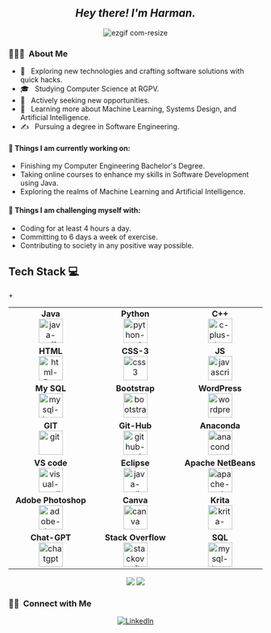 

*<h2 align="center"> Hey there! I'm Harman.</h2>*
<span align="center" >
    
  ![ezgif com-resize](https://github.com/Harman8815/Harman8815/assets/115714095/1f492b64-4f51-420e-b4dd-562ab42ab313)

  
</span>


<!---![Matrix SVG](https://raw.githubusercontent.com/rodrigograca31/rodrigograca31/master/matrix.svg)


-->
### 👨🏻‍💻 &nbsp;About Me

- 🤔 &nbsp; Exploring new technologies and crafting software solutions with quick hacks.
- 🎓 &nbsp; Studying Computer Science at RGPV.
- 💼 &nbsp; Actively seeking new opportunities.
- 🌱 &nbsp; Learning more about Machine Learning, Systems Design, and Artificial Intelligence.
- ✍️ &nbsp; Pursuing a degree in Software Engineering.

#### 🌱 Things I am currently working on: 

- Finishing my Computer Engineering Bachelor's Degree.
- Taking online courses to enhance my skills in Software Development using Java.
- Exploring the realms of Machine Learning and Artificial Intelligence.

#### :muscle: Things I am challenging myself with:

- Coding for at least 4 hours a day.
- Committing to 6 days a week of exercise.
- Contributing to society in any positive way possible.

  
## Tech Stack :computer:
<table align="center" >

<tbody width="300" height="300">
 <tr>

<!---**********************************************************************************************************************************-->
 <tr>
<td align="center" width="20%">
<span><b><center>Java</center></b></span> 
<img width="48" height="48" src="https://img.icons8.com/color/48/java-coffee-cup-logo--v1.png" alt="java-coffee-cup-logo--v1"/> 
</td>

<td align="center" width="20%">
<span><b><center>Python</center></b></span> 
<img width="48" height="48" src="https://img.icons8.com/color/48/python--v1.png" alt="python--v1"/>
</td>

<td align="center" width="20%">
<span><b><center>C++</center></b></span> 
<img width="48" height="48" src="https://img.icons8.com/color/48/c-plus-plus-logo.png" alt="c-plus-plus-logo"/>
</td>
</tr>
<!---**********************************************************************************************************************************-->
<tr>
  <td align="center" width="15%">
    <span><b><center>HTML</center></b></span> 
    <img width="48" height="48" src="https://img.icons8.com/color/48/html-5--v1.png" alt="html-5--v1"/>
  </td>
  
  <td align="center" width="5%">
    <span><b><center>CSS-3</center></b></span> 
    <img width="48" height="48" src="https://img.icons8.com/color/48/css3.png" alt="css3"/>
  </td>
  <td align="center" width="15%">
    <span><b><center>JS</center></b></span> 
    <img width="48" height="48" src="https://img.icons8.com/color/48/javascript--v1.png" alt="javascript--v1"/>
  </td>
  
</tr>
<!---**********************************************************************************************************************************-->
<tr>
  <td align="center" width="20%">
    <span><b><center>My SQL</center></b></span> 
    <img width="48" height="48" src="https://img.icons8.com/color/48/mysql-logo.png" alt="mysql-logo"/>
  </td>
  <td align="center" width="15%">
    <span><b><center>Bootstrap</center></b></span> 
    <img width="48" height="48" src="https://img.icons8.com/color-glass/48/bootstrap.png" alt="bootstrap"/>
  </td>
  <td align="center" width="15%">
    <span><b><center>WordPress</center></b></span> 
    <img width="48" height="48" src="https://img.icons8.com/3d-fluency/94/wordpress.png" alt="wordpress"/>
  </td>  
</tr>
<!---**********************************************************************************************************************************-->
<tr>
  <td align="center" width="20%">
    <span><b><center>GIT</center></b></span> 
    <img width="48" height="48" src="https://img.icons8.com/color/48/git.png" alt="git"/> 
  </td>
  
  <td align="center" width="20%">
    <span><b><center>Git-Hub</center></b></span> 
    <img width="48" height="48" src="https://img.icons8.com/color/48/github--v1.png" alt="github--v1"/>
  </td>
  <td align="center" width="20%">
    <span><b><center>Anaconda</center></b></span> 
    <img width="48" height="48" src="https://img.icons8.com/fluency/48/anaconda--v2.png" alt="anaconda--v2"/>
  </td>
</tr>

<!---**********************************************************************************************************************************-->
<tr>
  <td align="center" width="20%">
    <span><b><center>VS code</center></b></span> 
    <img width="48" height="48" src="https://img.icons8.com/fluency/48/visual-studio.png" alt="visual-studio"/>
  </td>
  
  <td align="center" width="20%">
    <span><b><center>Eclipse</center></b></span> 
    <img width="48" height="48" src="https://img.icons8.com/officel/80/java-eclipse.png" alt="java-eclipse"/>
  </td>
  
  <td align="center" width="20%">
    <span><b><center>Apache NetBeans </center></b></span> 
    <img width="48" height="48" src="https://img.icons8.com/color/48/apache-netbeans.png" alt="apache-netbeans"/>
  </td>
  
</tr>
<!---**********************************************************************************************************************************-->
<tr>
  <td align="center" width="20%">
    <span><b><center>Adobe Photoshop</center></b></span> 
    <img width="48" height="48" src="https://img.icons8.com/color/48/adobe-photoshop--v1.png" alt="adobe-photoshop--v1"/>
  </td>
  
  <td align="center" width="20%">
    <span><b><center>Canva</center></b></span> 
    <img width="48" height="48" src="https://img.icons8.com/color/48/canva.png" alt="canva"/> 
  </td>
  
  <td align="center" width="20%">
    <span><b><center>Krita</center></b></span> 
    <img width="48" height="48" src="https://img.icons8.com/color/48/krita-squared.png" alt="krita-squared"/> 
  </td>
</tr>
<!---**********************************************************************************************************************************-->
<tr>
<td  align="center" width="20%">
<span><b><center>Chat-GPT</center></b></span> 
<img width="48" height="48" src="https://img.icons8.com/color/48/chatgpt.png" alt="chatgpt"/>
</td>+
<td align="center" width="20%">
<span><b><center>Stack Overflow</center></b></span> 
<img width="48" height="48" src="https://img.icons8.com/color/48/stackoverflow.png" alt="stackoverflow"/>
</td>

<td align="center" width="20%">
<span><b><center>SQL</center></b></span> 

<img width="48" height="48" src="https://img.icons8.com/color/48/mysql-logo.png" alt="mysql-logo"/>
</td>
 
</tr>

</tbody>
</table>
<p align = "center">
  <img src = "https://github-readme-stats.vercel.app/api?username=Harman8815&show_icons=true&theme=radical&line_height=33">
  <img src = "https://github-readme-stats.vercel.app/api/top-langs/?username=Harman8815&hide_langs_below=.25&theme=radical">
</p>

<h3> 🤝🏻 &nbsp;Connect with Me </h3>

<p align="center">
<a href="https://www.linkedin.com/in/harman-deep-singh-5a3b3823b/"><img alt="LinkedIn" src="https://img.shields.io/badge/LinkedIn-Harman%20Deep%20Singh-blue?style=flat-square&logo=linkedin"></a>
</p>

 
